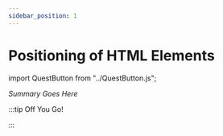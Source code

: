 ```yaml
---
sidebar_position: 1
---
```


# Positioning of HTML Elements
import QuestButton from "../QuestButton.js";

_Summary Goes Here_

:::tip Off You Go!

<QuestButton text="Quest" />

:::

